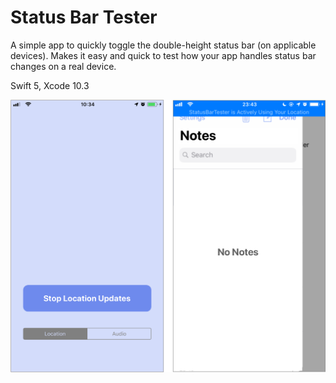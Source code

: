 # Status Bar Tester

A simple app to quickly toggle the double-height status bar (on applicable devices). Makes it easy and quick to test how your app handles status bar changes on a real device.

Swift 5, Xcode 10.3

![Screenshot](screenshot.png)
